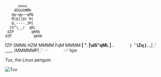          _nnnn_
        dGGGGMMb
       @p~qp~~qMb
       M|@||@) M|
       @,----.JM|
      JS^\__/  qKL
     dZP        qKRb
    dZP          qKKb

fZP SMMb
HZM MMMM
FqM MMMM
**| ". |\dS"qML
| `.       | `' \Zq
_) \._**.,| .'
\_\_\_\_ )MMMMMP| .'
`-'       `--' hjm

Tux, the Linux penguin

![Tux](./tux-large.png)
